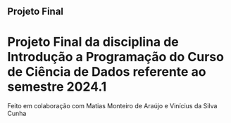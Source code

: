 ## Projeto Final
# Projeto Final da disciplina de Introdução a Programação do Curso de Ciência de Dados referente ao semestre 2024.1
Feito em colaboração com Matias Monteiro de Araújo e Vinícius da Silva Cunha